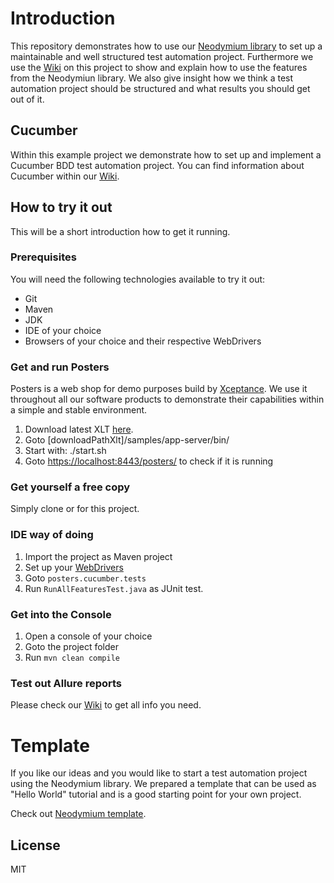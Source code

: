 # Introduction
This repository demonstrates how to use our [Neodymium library](https://github.com/Xceptance/neodymium-library) to set up a maintainable and well structured test automation project. Furthermore we use the [Wiki](https://github.com/Xceptance/neodymium-template/wiki) on this project to show and explain how to use the features from the Neodymiun library. We also give insight how we think a test automation project should be structured and what results you should get out of it.

## Cucumber
Within this example project we demonstrate how to set up and implement a Cucumber BDD test automation project. You can find information about Cucumber within our [Wiki](https://github.com/Xceptance/neodymium-library/wiki/Cucumber).

## How to try it out
This will be a short introduction how to get it running. 

### Prerequisites
You will need the following technologies available to try it out:
* Git
* Maven
* JDK
* IDE of your choice 
* Browsers of your choice and their respective WebDrivers

### Get and run Posters
Posters is a web shop for demo purposes build by [Xceptance](https://www.xceptance.com/en/). We use it throughout all our software products to demonstrate their capabilities within a simple and stable environment. 
1. Download latest XLT [here](https://www.xceptance.com/en/xlt/download.html).
2. Goto [downloadPathXlt]/samples/app-server/bin/
3. Start with: ./start.sh
4. Goto [https://localhost:8443/posters/](https://localhost:8443/posters/) to check if it is running

### Get yourself a free copy
Simply clone or for this project.

### IDE way of doing
1. Import the project as Maven project
2. Set up your [WebDrivers](https://github.com/Xceptance/neodymium-library/wiki/How-to-set-up-a-WebDriver)
3. Goto `posters.cucumber.tests`
4. Run `RunAllFeaturesTest.java` as JUnit test.

### Get into the Console
1. Open a console of your choice
2. Goto the project folder
3. Run `mvn clean compile`

### Test out Allure reports
Please check our [Wiki](https://github.com/Xceptance/neodymium-library/wiki/Allure-reports) to get all info you need.

# Template
If you like our ideas and you would like to start a test automation project using the Neodymium library. We prepared a template that can be used as "Hello World" tutorial and is a good starting point for your own project.

Check out [Neodymium template](https://github.com/Xceptance/neodymium-template).

## License
MIT